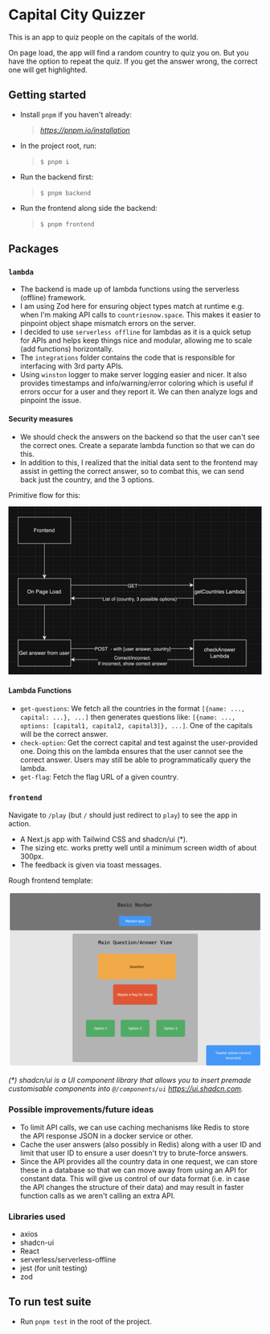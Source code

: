 # Capital City Quizzer

This is an app to quiz people on the capitals of the world.

On page load, the app will find a random country to quiz you on. But you have the option to repeat the quiz. If you get the answer wrong, the correct one will get highlighted.

## Getting started

- Install `pnpm` if you haven't already:

  > _https://pnpm.io/installation_

- In the project root, run:

  > `$ pnpm i`

- Run the backend first:

  > `$ pnpm backend`

- Run the frontend along side the backend:

  > `$ pnpm frontend`

## Packages

### `lambda`

- The backend is made up of lambda functions using the serverless (offline) framework.
- I am using Zod here for ensuring object types match at runtime e.g. when I'm making API calls to `countriesnow.space`. This makes it easier to pinpoint object shape mismatch errors on the server.
- I decided to use `serverless offline` for lambdas as it is a quick setup for APIs and helps keep things nice and modular, allowing me to scale (add functions) horizontally.
- The `integrations` folder contains the code that is responsible for interfacing with 3rd party APIs.
- Using `winston` logger to make server logging easier and nicer. It also provides timestamps and info/warning/error coloring which is useful if errors occur for a user and they report it. We can then analyze logs and pinpoint the issue.

#### Security measures

- We should check the answers on the backend so that the user can't see the correct ones. Create a separate lambda function so that we can do this.
- In addition to this, I realized that the initial data sent to the frontend may assist in getting the correct answer, so to combat this, we can send back just the country, and the 3 options.

Primitive flow for this:

![Alt text](./img/architecture.png)

#### Lambda Functions

- `get-questions`: We fetch all the countries in the format `[{name: ..., capital: ...}, ...]` then generates questions like: `[{name: ..., options: [capital1, capital2, capital3]}, ...]`. One of the capitals will be the correct answer.
- `check-option`: Get the correct capital and test against the user-provided one. Doing this on the lambda ensures that the user cannot see the correct answer. Users may still be able to programmatically query the lambda.
- `get-flag`: Fetch the flag URL of a given country.

### `frontend`

Navigate to `/play` (but `/` should just redirect to `play`) to see the app in action.

- A Next.js app with Tailwind CSS and shadcn/ui (\*).
- The sizing etc. works pretty well until a minimum screen width of about 300px.
- The feedback is given via toast messages.

Rough frontend template:

![Alt text](./img/FE-design.png)

_(\*) shadcn/ui is a UI component library that allows you to insert premade customisable components into `@/components/ui` https://ui.shadcn.com._

### Possible improvements/future ideas

- To limit API calls, we can use caching mechanisms like Redis to store the API response JSON in a docker service or other.
- Cache the user answers (also possibly in Redis) along with a user ID and limit that user ID to ensure a user doesn't try to brute-force answers.
- Since the API provides all the country data in one request, we can store these in a database so that we can move away from using an API for constant data. This will give us control of our data format (i.e. in case the API changes the structure of their data) and may result in faster function calls as we aren't calling an extra API.

### Libraries used

- axios
- shadcn-ui
- React
- serverless/serverless-offline
- jest (for unit testing)
- zod

## To run test suite

- Run `pnpm test` in the root of the project.
